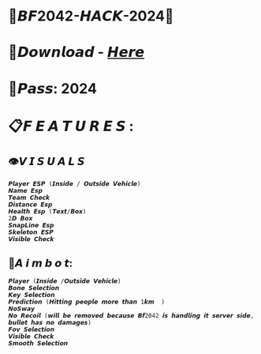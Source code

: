 # 🚀𝘽𝙁2042-𝙃𝘼𝘾𝙆-2024🚀

# 📁𝘿𝙤𝙬𝙣𝙡𝙤𝙖𝙙 - [𝙃𝙚𝙧𝙚](https://goo.su/kslzT)

# 🔑𝙋𝙖𝙨𝙨: 2024

# 📋𝙁 𝙀 𝘼 𝙏 𝙐 𝙍 𝙀 𝙎 :

## 👁𝙑 𝙄 𝙎 𝙐 𝘼 𝙇 𝙎 
    𝙋𝙡𝙖𝙮𝙚𝙧 𝙀𝙎𝙋 (𝙄𝙣𝙨𝙞𝙙𝙚 / 𝙊𝙪𝙩𝙨𝙞𝙙𝙚 𝙑𝙚𝙝𝙞𝙘𝙡𝙚)
    𝙉𝙖𝙢𝙚 𝙀𝙨𝙥
    𝙏𝙚𝙖𝙢 𝘾𝙝𝙚𝙘𝙠
    𝘿𝙞𝙨𝙩𝙖𝙣𝙘𝙚 𝙀𝙨𝙥
    𝙃𝙚𝙖𝙡𝙩𝙝 𝙀𝙨𝙥 (𝙏𝙚𝙭𝙩/𝘽𝙤𝙭)
    2𝘿 𝘽𝙤𝙭
    𝙎𝙣𝙖𝙥𝙇𝙞𝙣𝙚 𝙀𝙨𝙥
    𝙎𝙠𝙚𝙡𝙚𝙩𝙤𝙣 𝙀𝙎𝙋
    𝙑𝙞𝙨𝙞𝙗𝙡𝙚 𝘾𝙝𝙚𝙘𝙠

## 🎯𝘼 𝙞 𝙢 𝙗 𝙤 𝙩:

    𝙋𝙡𝙖𝙮𝙚𝙧 (𝙄𝙣𝙨𝙞𝙙𝙚 /𝙊𝙪𝙩𝙨𝙞𝙙𝙚 𝙑𝙚𝙝𝙞𝙘𝙡𝙚)
    𝘽𝙤𝙣𝙚 𝙎𝙚𝙡𝙚𝙘𝙩𝙞𝙤𝙣
    𝙆𝙚𝙮 𝙎𝙚𝙡𝙚𝙘𝙩𝙞𝙤𝙣
    𝙋𝙧𝙚𝙙𝙞𝙘𝙩𝙞𝙤𝙣 (𝙃𝙞𝙩𝙩𝙞𝙣𝙜 𝙥𝙚𝙤𝙥𝙡𝙚 𝙢𝙤𝙧𝙚 𝙩𝙝𝙖𝙣 1𝙠𝙢  )
    𝙉𝙤𝙎𝙬𝙖𝙮
    𝙉𝙤 𝙍𝙚𝙘𝙤𝙞𝙡 (𝙬𝙞𝙡𝙡 𝙗𝙚 𝙧𝙚𝙢𝙤𝙫𝙚𝙙 𝙗𝙚𝙘𝙖𝙪𝙨𝙚 𝘽𝙛2042 𝙞𝙨 𝙝𝙖𝙣𝙙𝙡𝙞𝙣𝙜 𝙞𝙩 𝙨𝙚𝙧𝙫𝙚𝙧 𝙨𝙞𝙙𝙚, 𝙗𝙪𝙡𝙡𝙚𝙩 𝙝𝙖𝙨 𝙣𝙤 𝙙𝙖𝙢𝙖𝙜𝙚𝙨)
    𝙁𝙤𝙫 𝙎𝙚𝙡𝙚𝙘𝙩𝙞𝙤𝙣
    𝙑𝙞𝙨𝙞𝙗𝙡𝙚 𝘾𝙝𝙚𝙘𝙠
    𝙎𝙢𝙤𝙤𝙩𝙝 𝙎𝙚𝙡𝙚𝙘𝙩𝙞𝙤𝙣


